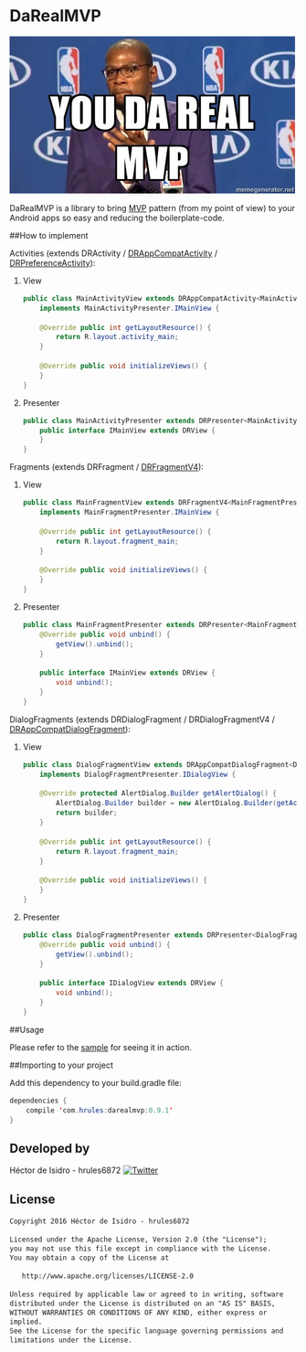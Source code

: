 DaRealMVP
=====
[![image](meme.jpg)](https://www.youtube.com/watch?v=NmRJgKbibB8)

DaRealMVP is a library to bring [MVP](https://en.wikipedia.org/wiki/Model%E2%80%93view%E2%80%93presenter) pattern (from my point of view) to your Android apps so easy and reducing the boilerplate-code.

##How to implement

Activities (extends DRActivity / [DRAppCompatActivity](darealmvp-sample/src/main/java/com/hrules/darealmvp/sample/presentation/views/MainActivityView.java) / [DRPreferenceActivity](darealmvp-sample/src/main/java/com/hrules/darealmvp/sample/presentation/views/PreferenceActivityView.java)):

1. View

    ```java
    public class MainActivityView extends DRAppCompatActivity<MainActivityPresenter, MainActivityPresenter.IMainView>
        implements MainActivityPresenter.IMainView {
        
        @Override public int getLayoutResource() {
            return R.layout.activity_main;
        }
        
        @Override public void initializeViews() {   
        }
    }
    ```

2. Presenter

    ```java
    public class MainActivityPresenter extends DRPresenter<MainActivityPresenter.IMainView> {
        public interface IMainView extends DRView {
        }
    }
    ```

Fragments (extends DRFragment / [DRFragmentV4](darealmvp-sample/src/main/java/com/hrules/darealmvp/sample/presentation/views/MainActivityView.java)):

1. View

    ```java
    public class MainFragmentView extends DRFragmentV4<MainFragmentPresenter, MainFragmentPresenter.IMainView>
        implements MainFragmentPresenter.IMainView {

        @Override public int getLayoutResource() {
            return R.layout.fragment_main;
        }
        
        @Override public void initializeViews() {
        }
    }
    ```

2. Presenter

    ```java
    public class MainFragmentPresenter extends DRPresenter<MainFragmentPresenter.IMainView> {
        @Override public void unbind() {
            getView().unbind();
        }
        
        public interface IMainView extends DRView {
            void unbind();
        }
    }
    ```

DialogFragments (extends DRDialogFragment / DRDialogFragmentV4 / [DRAppCompatDialogFragment](darealmvp-sample/src/main/java/com/hrules/darealmvp/sample/presentation/views/DialogFragmentView.java)):

1. View

    ```java
    public class DialogFragmentView extends DRAppCompatDialogFragment<DialogFragmentPresenter, DialogFragmentPresenter.IDialogView>
        implements DialogFragmentPresenter.IDialogView {

        @Override protected AlertDialog.Builder getAlertDialog() {
            AlertDialog.Builder builder = new AlertDialog.Builder(getActivity());
            return builder;
        }
        
        @Override public int getLayoutResource() {
            return R.layout.fragment_main;
        }
        
        @Override public void initializeViews() {
        }
    }
    ```

2. Presenter

    ```java
    public class DialogFragmentPresenter extends DRPresenter<DialogFragmentPresenter.IDialogView> {
        @Override public void unbind() {
            getView().unbind();
        }
        
        public interface IDialogView extends DRView {
            void unbind();
        }
    }
    ```

##Usage

Please refer to the [sample](darealmvp-sample) for seeing it in action.


##Importing to your project

Add this dependency to your build.gradle file:

```java
dependencies {
    compile 'com.hrules:darealmvp:0.9.1'
}
```


Developed by
-------
Héctor de Isidro - hrules6872 [![Twitter](http://img.shields.io/badge/contact-@hector6872-blue.svg?style=flat)](http://twitter.com/hector6872)

License
-------
    Copyright 2016 Héctor de Isidro - hrules6872

    Licensed under the Apache License, Version 2.0 (the "License");
    you may not use this file except in compliance with the License.
    You may obtain a copy of the License at

       http://www.apache.org/licenses/LICENSE-2.0

    Unless required by applicable law or agreed to in writing, software
    distributed under the License is distributed on an "AS IS" BASIS,
    WITHOUT WARRANTIES OR CONDITIONS OF ANY KIND, either express or implied.
    See the License for the specific language governing permissions and
    limitations under the License.
